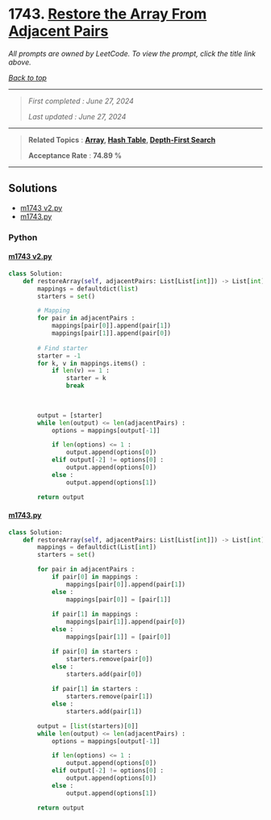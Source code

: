 # 1743. [Restore the Array From Adjacent Pairs](<https://leetcode.com/problems/restore-the-array-from-adjacent-pairs>)

*All prompts are owned by LeetCode. To view the prompt, click the title link above.*

*[Back to top](<../README.md>)*

------

> *First completed : June 27, 2024*
>
> *Last updated : June 27, 2024*

------

> **Related Topics** : **[Array](<by_topic/Array.md>), [Hash Table](<by_topic/Hash Table.md>), [Depth-First Search](<by_topic/Depth-First Search.md>)**
>
> **Acceptance Rate** : **74.89 %**

------

## Solutions

- [m1743 v2.py](<../my-submissions/m1743 v2.py>)
- [m1743.py](<../my-submissions/m1743.py>)
### Python
#### [m1743 v2.py](<../my-submissions/m1743 v2.py>)
```Python
class Solution:
    def restoreArray(self, adjacentPairs: List[List[int]]) -> List[int]:
        mappings = defaultdict(list)
        starters = set()

        # Mapping
        for pair in adjacentPairs :
            mappings[pair[0]].append(pair[1])
            mappings[pair[1]].append(pair[0])
            
        # Find starter
        starter = -1
        for k, v in mappings.items() :
            if len(v) == 1 :
                starter = k
                break
        

            
        output = [starter]
        while len(output) <= len(adjacentPairs) :
            options = mappings[output[-1]]

            if len(options) <= 1 :
                output.append(options[0])
            elif output[-2] != options[0] :
                output.append(options[0])
            else :
                output.append(options[1])

        return output
```

#### [m1743.py](<../my-submissions/m1743.py>)
```Python
class Solution:
    def restoreArray(self, adjacentPairs: List[List[int]]) -> List[int]:
        mappings = defaultdict(List[int])
        starters = set()

        for pair in adjacentPairs :
            if pair[0] in mappings : 
                mappings[pair[0]].append(pair[1])
            else :
                mappings[pair[0]] = [pair[1]]
            
            if pair[1] in mappings :
                mappings[pair[1]].append(pair[0])
            else :
                mappings[pair[1]] = [pair[0]]

            if pair[0] in starters :
                starters.remove(pair[0])
            else :
                starters.add(pair[0])
                
            if pair[1] in starters :
                starters.remove(pair[1])
            else :
                starters.add(pair[1])

        output = [list(starters)[0]]
        while len(output) <= len(adjacentPairs) :
            options = mappings[output[-1]]

            if len(options) <= 1 :
                output.append(options[0])
            elif output[-2] != options[0] :
                output.append(options[0])
            else :
                output.append(options[1])

        return output
```

